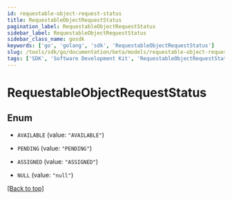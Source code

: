 ```yaml
---
id: requestable-object-request-status
title: RequestableObjectRequestStatus
pagination_label: RequestableObjectRequestStatus
sidebar_label: RequestableObjectRequestStatus
sidebar_class_name: gosdk
keywords: ['go', 'golang', 'sdk', 'RequestableObjectRequestStatus'] 
slug: /tools/sdk/go/documentation/beta/models/requestable-object-request-status
tags: ['SDK', 'Software Development Kit', 'RequestableObjectRequestStatus']
---
```


# RequestableObjectRequestStatus

## Enum


* `AVAILABLE` (value: `"AVAILABLE"`)

* `PENDING` (value: `"PENDING"`)

* `ASSIGNED` (value: `"ASSIGNED"`)

* `NULL` (value: `"null"`)


[[Back to top]](#) 


